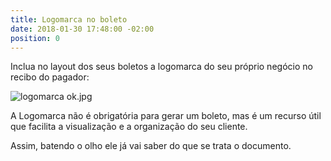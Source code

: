 ```yaml
---
title: Logomarca no boleto
date: 2018-01-30 17:48:00 -02:00
position: 0
---
```


Inclua no layout dos seus boletos a logomarca do seu próprio negócio no recibo do pagador:

![logomarca ok.jpg](/uploads/logomarca%20ok.jpg)

A Logomarca não é obrigatória para gerar um boleto, mas é um recurso útil que facilita a visualização e a organização do seu cliente. 

Assim, batendo o olho ele já vai saber do que se trata o documento.